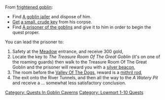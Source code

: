 From [frightened goblin](Frightened_Goblin.md "wikilink"):

-   Find [A goblin jailer](Goblin_Jailer.md "wikilink") and dispose of
    him.
-   [Get](Get.md "wikilink") [a small, crude
    key](Small,_Crude_Key.md "wikilink") from his corpse.
-   Find [A prisoner of the
    goblins](Prisoner_Of_The_Goblins.md "wikilink") and give it to him
    in order to begin the quest proper.

You can lead the prisoner to:

1.  Safety at the [Meadow](:Category:Meadow.md "wikilink") entrance, and
    receive 300 gold,
2.  Locate the key to *The Treasure Room Of The Great Goblin* (it's on
    one of the roaming guards) then walk to the Treasure Room Of The
    Great Goblin and the prisoner will reward you with a [silver
    beacon](Silver_Beacon.md "wikilink"),
3.  The room before the [Valley Of The
    Dogs](:Category:Valley_Of_The_Dogs.md "wikilink"), reward is a
    [mithril rod](Mithril_Rod.md "wikilink"),
4.  The exit onto the River Tunnels, and then all the way to the *A
    Watery Pit* and receive a ... somewhat less satisfactory conclusion.

[Category: Quests In Goblin
Caverns](Category:_Quests_In_Goblin_Caverns "wikilink") [Category:
Lowmort 1-10 Quests](Category:_Lowmort_1-10_Quests "wikilink")
